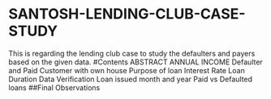 # SANTOSH-LENDING-CLUB-CASE-STUDY
This is regarding the lending club case to study the defaulters and payers based on the given data.
#Contents
ABSTRACT
ANNUAL INCOME
Defaulter and Paid
Customer with own house
Purpose of loan
Interest Rate
Loan Duration
Data Verification
Loan issued month and year
Paid vs Defaulted loans
##Final Observations



